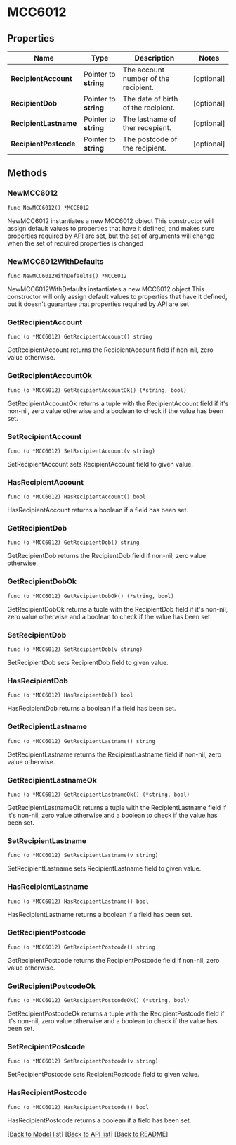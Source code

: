# MCC6012

## Properties

Name | Type | Description | Notes
------------ | ------------- | ------------- | -------------
**RecipientAccount** | Pointer to **string** | The account number of the recipient. | [optional] 
**RecipientDob** | Pointer to **string** | The date of birth of the recipient. | [optional] 
**RecipientLastname** | Pointer to **string** | The lastname of ther recepient. | [optional] 
**RecipientPostcode** | Pointer to **string** | The postcode of the recipient. | [optional] 

## Methods

### NewMCC6012

`func NewMCC6012() *MCC6012`

NewMCC6012 instantiates a new MCC6012 object
This constructor will assign default values to properties that have it defined,
and makes sure properties required by API are set, but the set of arguments
will change when the set of required properties is changed

### NewMCC6012WithDefaults

`func NewMCC6012WithDefaults() *MCC6012`

NewMCC6012WithDefaults instantiates a new MCC6012 object
This constructor will only assign default values to properties that have it defined,
but it doesn't guarantee that properties required by API are set

### GetRecipientAccount

`func (o *MCC6012) GetRecipientAccount() string`

GetRecipientAccount returns the RecipientAccount field if non-nil, zero value otherwise.

### GetRecipientAccountOk

`func (o *MCC6012) GetRecipientAccountOk() (*string, bool)`

GetRecipientAccountOk returns a tuple with the RecipientAccount field if it's non-nil, zero value otherwise
and a boolean to check if the value has been set.

### SetRecipientAccount

`func (o *MCC6012) SetRecipientAccount(v string)`

SetRecipientAccount sets RecipientAccount field to given value.

### HasRecipientAccount

`func (o *MCC6012) HasRecipientAccount() bool`

HasRecipientAccount returns a boolean if a field has been set.

### GetRecipientDob

`func (o *MCC6012) GetRecipientDob() string`

GetRecipientDob returns the RecipientDob field if non-nil, zero value otherwise.

### GetRecipientDobOk

`func (o *MCC6012) GetRecipientDobOk() (*string, bool)`

GetRecipientDobOk returns a tuple with the RecipientDob field if it's non-nil, zero value otherwise
and a boolean to check if the value has been set.

### SetRecipientDob

`func (o *MCC6012) SetRecipientDob(v string)`

SetRecipientDob sets RecipientDob field to given value.

### HasRecipientDob

`func (o *MCC6012) HasRecipientDob() bool`

HasRecipientDob returns a boolean if a field has been set.

### GetRecipientLastname

`func (o *MCC6012) GetRecipientLastname() string`

GetRecipientLastname returns the RecipientLastname field if non-nil, zero value otherwise.

### GetRecipientLastnameOk

`func (o *MCC6012) GetRecipientLastnameOk() (*string, bool)`

GetRecipientLastnameOk returns a tuple with the RecipientLastname field if it's non-nil, zero value otherwise
and a boolean to check if the value has been set.

### SetRecipientLastname

`func (o *MCC6012) SetRecipientLastname(v string)`

SetRecipientLastname sets RecipientLastname field to given value.

### HasRecipientLastname

`func (o *MCC6012) HasRecipientLastname() bool`

HasRecipientLastname returns a boolean if a field has been set.

### GetRecipientPostcode

`func (o *MCC6012) GetRecipientPostcode() string`

GetRecipientPostcode returns the RecipientPostcode field if non-nil, zero value otherwise.

### GetRecipientPostcodeOk

`func (o *MCC6012) GetRecipientPostcodeOk() (*string, bool)`

GetRecipientPostcodeOk returns a tuple with the RecipientPostcode field if it's non-nil, zero value otherwise
and a boolean to check if the value has been set.

### SetRecipientPostcode

`func (o *MCC6012) SetRecipientPostcode(v string)`

SetRecipientPostcode sets RecipientPostcode field to given value.

### HasRecipientPostcode

`func (o *MCC6012) HasRecipientPostcode() bool`

HasRecipientPostcode returns a boolean if a field has been set.


[[Back to Model list]](../README.md#documentation-for-models) [[Back to API list]](../README.md#documentation-for-api-endpoints) [[Back to README]](../README.md)


